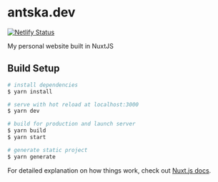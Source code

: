# antska.dev
[![Netlify Status](https://api.netlify.com/api/v1/badges/a12b6ad7-c21a-4b66-8615-fec0f06f3d1c/deploy-status)](https://app.netlify.com/sites/gracious-curran-8545fc/deploys)

My personal website built in NuxtJS

## Build Setup

```bash
# install dependencies
$ yarn install

# serve with hot reload at localhost:3000
$ yarn dev

# build for production and launch server
$ yarn build
$ yarn start

# generate static project
$ yarn generate
```

For detailed explanation on how things work, check out [Nuxt.js docs](https://nuxtjs.org).
